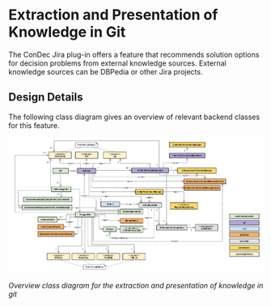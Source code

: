 # Extraction and Presentation of Knowledge in Git


The ConDec Jira plug-in offers a feature that recommends solution options for decision problems from external knowledge sources.
External knowledge sources can be DBPedia or other Jira projects.

## Design Details
The following class diagram gives an overview of relevant backend classes for this feature.

![Overview class diagram](https://github.com/cures-hub/cures-condec-jira/raw/master/doc/diagrams/class_diagram_git.png)

*Overview class diagram for the extraction and presentation of knowledge in git*